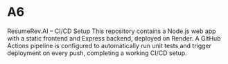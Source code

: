 # A6
ResumeRev.AI – CI/CD Setup This repository contains a Node.js web app with a static frontend and Express backend, deployed on Render. A GitHub Actions pipeline is configured to automatically run unit tests and trigger deployment on every push, completing a working CI/CD setup.
